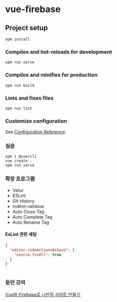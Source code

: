# vue-firebase

## Project setup
```
npm install
```

### Compiles and hot-reloads for development
```
npm run serve
```

### Compiles and minifies for production
```
npm run build
```

### Lints and fixes files
```
npm run lint
```

### Customize configuration
See [Configuration Reference](https://cli.vuejs.org/config/).

### 실습
```command
npm i @vue/cli
vue create .
npm run serve
```

### 확장 프로그램
- Vetur
- ESLint
- Git History
- indent-rainbow
- Auto Close Tag
- Auto Complete Tag
- Auto Rename Tag

#### EsLint 관련 세팅
```Json
{
  "editor.codeActionsOnSave": {
    "source.fixAll": true
  }
}
    
```

### 듣던 강의
[Vue와 Firebase로 나만의 사이트 만들기](https://www.youtube.com/watch?v=F9K8fcdPFjA&list=PLjpTKic1SLZsWckh_DZ6tYH17MM6hBAc7&index=5)